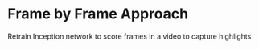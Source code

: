 # Frame by Frame Approach

Retrain Inception network to score frames in a video to capture highlights
